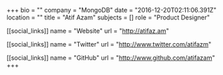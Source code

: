 +++
bio = ""
company = "MongoDB"
date = "2016-12-20T02:11:06.391Z"
location = ""
title = "Atif Azam"
subjects = []
role = "Product Designer"

[[social_links]]
  name = "Website"
  url = "http://atifaz.am"

[[social_links]]
  name = "Twitter"
  url = "http://www.twitter.com/atifazm"

[[social_links]]
  name = "GitHub"
  url = "http://www.github.com/atifazam"
+++
